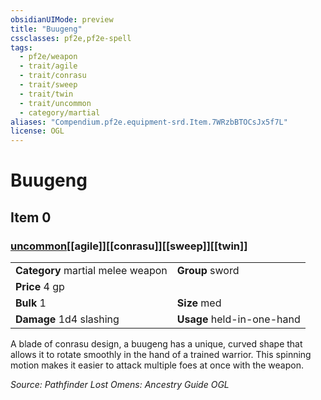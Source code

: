 ```yaml
---
obsidianUIMode: preview
title: "Buugeng"
cssclasses: pf2e,pf2e-spell
tags:
  - pf2e/weapon
  - trait/agile
  - trait/conrasu
  - trait/sweep
  - trait/twin
  - trait/uncommon
  - category/martial
aliases: "Compendium.pf2e.equipment-srd.Item.7WRzbBTOCsJx5f7L"
license: OGL
---
```

# Buugeng
## Item 0
### [uncommon](uncommon "Uncommon Rarity Trait")[[agile]][[conrasu]][[sweep]][[twin]]

|  |  |
| -- | -- |
| **Category** martial melee weapon | **Group** sword |
| **Price** 4 gp |  |
| **Bulk** 1 | **Size** med |
| **Damage** 1d4 slashing  | **Usage** held-in-one-hand |



A blade of conrasu design, a buugeng has a unique, curved shape that allows it to rotate smoothly in the hand of a trained warrior. This spinning motion makes it easier to attack multiple foes at once with the weapon.

*Source: Pathfinder Lost Omens: Ancestry Guide*
*OGL*